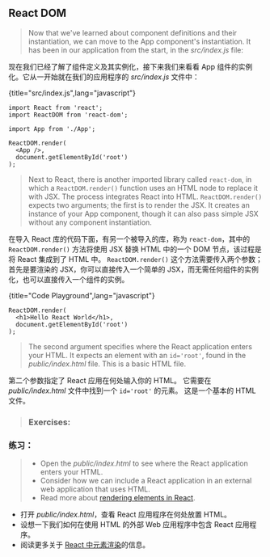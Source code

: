 ## React DOM

> Now that we've learned about component definitions and their instantiation, we can move to the App component's instantiation. It has been in our application from the start, in the *src/index.js* file:

现在我们已经了解了组件定义及其实例化，接下来我们来看看 App 组件的实例化。它从一开始就在我们的应用程序的 *src/index.js* 文件中：

{title="src/index.js",lang="javascript"}
~~~~~~~
import React from 'react';
import ReactDOM from 'react-dom';

import App from './App';

ReactDOM.render(
  <App />,
  document.getElementById('root')
);
~~~~~~~

> Next to React, there is another imported library called `react-dom`, in which a `ReactDOM.render()` function uses an HTML node to replace it with JSX. The process integrates React into HTML. `ReactDOM.render()` expects two arguments; the first is to render the JSX. It creates an instance of your App component, though it can also pass simple JSX without any component instantiation.

在导入 React 库的代码下面，有另一个被导入的库，称为 `react-dom`，其中的 `ReactDOM.render()` 方法将使用 JSX 替换 HTML 中的一个 DOM 节点，该过程是将 React 集成到了 HTML 中。
 `ReactDOM.render()` 这个方法需要传入两个参数；首先是要渲染的 JSX，你可以直接传入一个简单的 JSX，而无需任何组件的实例化，也可以直接传入一个组件的实例。
 
{title="Code Playground",lang="javascript"}
~~~~~~~
ReactDOM.render(
  <h1>Hello React World</h1>,
  document.getElementById('root')
);
~~~~~~~

> The second argument specifies where the React application enters your HTML. It expects an element with an `id='root'`, found in the *public/index.html* file. This is a basic HTML file.

第二个参数指定了 React 应用在何处输入你的 HTML。 它需要在 *public/index.html* 文件中找到一个 `id='root'` 的元素。 这是一个基本的 HTML 文件。

> ### Exercises:

### 练习：

> * Open the *public/index.html* to see where the React application enters your HTML.
> * Consider how we can include a React application in an external web application that uses HTML.
> * Read more about [rendering elements in React](https://reactjs.org/docs/rendering-elements.html).

* 打开 *public/index.html*，查看 React 应用程序在何处放置 HTML。
* 设想一下我们如何在使用 HTML 的外部 Web 应用程序中包含 React 应用程序。
* 阅读更多关于 [React 中元素渲染](https://reactjs.org/docs/rendering-elements.html)的信息。
